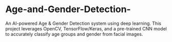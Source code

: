# Age-and-Gender-Detection-
An AI-powered Age &amp; Gender Detection system using deep learning. This project leverages OpenCV, TensorFlow/Keras, and a pre-trained CNN model to accurately classify age groups and gender from facial images.
